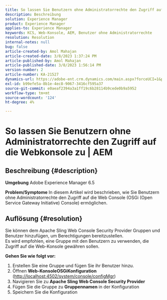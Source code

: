 ```yaml
---
title: So lassen Sie Benutzern ohne Administratorrechte den Zugriff auf die Webkonsole zu | AEM
description: Beschreibung
solution: Experience Manager
product: Experience Manager
applies-to: Experience Manager
keywords: KCS, Web-Konsole, AEM, Benutzer ohne Administratorrechte
resolution: Resolution
internal-notes: null
bug: false
article-created-by: Amol Mahajan
article-created-date: 3/8/2023 1:37:24 PM
article-published-by: Amol Mahajan
article-published-date: 3/8/2023 1:56:14 PM
version-number: 2
article-number: KA-21527
dynamics-url: https://adobe-ent.crm.dynamics.com/main.aspx?forceUCI=1&pagetype=entityrecord&etn=knowledgearticle&id=e16cac55-b6bd-ed11-83ff-6045bd006268
exl-id: b99efe5a-8b1e-4ec8-9067-3416cf595a37
source-git-commit: e0aeaf2394a3a1ff19c6b28114b9cede0b9a5952
workflow-type: tm+mt
source-wordcount: '124'
ht-degree: 4%

---
```


# So lassen Sie Benutzern ohne Administratorrechte den Zugriff auf die Webkonsole zu | AEM

## Beschreibung {#description}

<b>Umgebung</b>
Adobe Experience Manager 6.5


<b>Problem/Symptome</b>
In diesem Artikel wird beschrieben, wie Sie Benutzern ohne Administratorrechte den Zugriff auf die Web Console (OSGi (Open Service Gateway Initiative) Console) ermöglichen.


## Auflösung {#resolution}

Sie können dem Apache Sling Web Console Security Provider Gruppen und Benutzer hinzufügen, um Berechtigungen bereitzustellen.<br>
Es wird empfohlen, eine Gruppe mit den Benutzern zu verwenden, die Zugriff auf die Web-Konsole gewähren sollen.



<b>Gehen Sie wie folgt vor:</b>

1. Erstellen Sie eine Gruppe und fügen Sie ihr Benutzer hinzu.
2. Öffnen <b>Web-Konsole</b><b>OSGi</b><b>Konfiguration</b> ([http://localhost:4502/system/console/configMgr](http://localhost:4502/system/console/configMgr))
3. Navigieren Sie zu <b>Apache Sling Web Console Security Provider</b>
4. Fügen Sie die Gruppe zu <b>Gruppennamen</b> in der Konfiguration
5. Speichern Sie die Konfiguration
